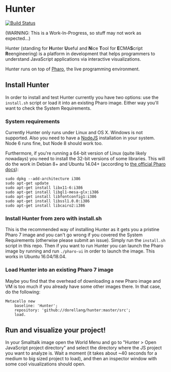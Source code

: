 # Hunter

[![Build Status](https://travis-ci.org/dorellang/hunter.svg?branch=master)](https://travis-ci.org/dorellang/hunter)

(WARNING: This is a Work-In-Progress, so stuff may not work as expected...)

Hunter (standing for **H**unter **U**seful and **N**ice **T**ool for **E**CMA**S**cript **R**eengineering) is a platform in development that helps programmers to understand JavaScript applications via interactive visualizations.

Hunter runs on top of [Pharo](http://pharo.org), the live programming environment.

## Install Hunter 

In order to install and test Hunter currently you have two options: use the `install.sh` script or load it into an existing Pharo image. Either way you'll want to check the System Requirements.

### System requirements

Currently Hunter only runs under Linux and OS X. Windows is not supported. Also you need to have a [NodeJS](https://nodejs.org/en/) installation in your system. Node 6 runs fine, but Node 8 should work too.

Furthermore, if you're running a 64-bit version of Linux (quite likely nowadays) you need to install the 32-bit versions of some libraries. This will do the work in Debian 8+ and Ubuntu 14.04+ (according to [the official Pharo docs](http://pharo.org/gnu-linux-installation)):

```
sudo dpkg --add-architecture i386 
sudo apt-get update
sudo apt-get install libx11-6:i386 
sudo apt-get install libgl1-mesa-glx:i386 
sudo apt-get install libfontconfig1:i386 
sudo apt-get install libssl1.0.0:i386
sudo apt-get install libcairo2:i386
```

### Install Hunter from zero with install.sh

This is the recommended way of installing Hunter as it gets you a pristine Pharo 7 image and you can't go wrong if you covered the System Requirements (otherwise please submit an issue). Simply run the `install.sh` script in this repo. Then if you want to run Hunter you can launch the Pharo image by running and run `./pharo-ui` in order to launch the image. This works in Ubuntu 16.04/18.04.

### Load Hunter into an existing Pharo 7 image

Maybe you find that the overhead of downloading a new Pharo image and VM is too much if you already have some other images there. In that case, do the following:

```smalltalk
Metacello new
	baseline: 'Hunter';
	repository: 'github://dorellang/hunter:master/src';
	load.
```

## Run and visualize your project!

In your Smalltalk image open the World Menu and go to "Hunter > Open JavaScript project directory" and select the directory where the JS project you want to analyze is. Wait a moment (it takes about ~40 seconds for a medium to big sized project to load), and then an inspector window with some cool visualizations should open.
